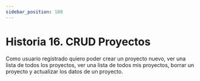 ```yaml
---
sidebar_position: 180
---
```


# Historia 16. CRUD Proyectos
Como usuario registrado quiero poder crear un proyecto nuevo, ver una lista de todos los proyectos, ver una lista de todos mis proyectos, borrar un proyecto y actualizar los datos de un proyecto.

